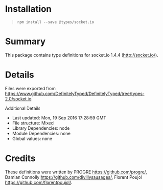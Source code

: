 # Installation
> `npm install --save @types/socket.io`

# Summary
This package contains type definitions for socket.io 1.4.4 (http://socket.io/).

# Details
Files were exported from https://www.github.com/DefinitelyTyped/DefinitelyTyped/tree/types-2.0/socket.io

Additional Details
 * Last updated: Mon, 19 Sep 2016 17:28:59 GMT
 * File structure: Mixed
 * Library Dependencies: node
 * Module Dependencies: none
 * Global values: none

# Credits
These definitions were written by PROGRE <https://github.com/progre/>, Damian Connolly <https://github.com/divillysausages/>, Florent Poujol <https://github.com/florentpoujol/>.
